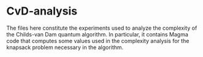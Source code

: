 # CvD-analysis
The files here constitute the experiments used to analyze the complexity of the Childs-van Dam quantum algorithm. In particular, it contains Magma code that computes some values used in the complexity analysis for the knapsack problem necessary in the algorithm.
